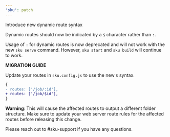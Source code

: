 ```yaml
---
'sku': patch
---
```


Introduce new dynamic route syntax

Dynamic routes should now be indicated by a `$` character rather than `:`. 

Usage of `:` for dynamic routes is now deprecated and will not work with the new `sku serve` command. However, `sku start` and `sku build` will continue to work.

**MIGRATION GUIDE**

Update your routes in `sku.config.js` to use the new `$` syntax.

```diff
{
- routes: ['/job/:id'],
+ routes: ['/job/$id'],
}
```

**Warning**: This will cause the affected routes to output a different folder structure. Make sure to update your web server route rules for the affected routes before releasing this change. 

Please reach out to #sku-support if you have any questions.